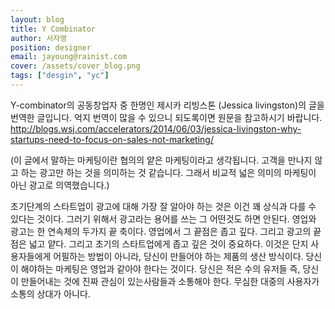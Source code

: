 ```yaml
---
layout: blog
title: Y Combinator
author: 서자영
position: designer
email: jayoung@rainist.com
cover: /assets/cover_blog.png
tags: ["desgin", "yc"]
---
```


Y-combinator의 공동창업자 중 한명인 제시카 리빙스톤 (Jessica livingston)의 글을 번역한 글입니다. 억지 번역이 많을 수 있으니 되도록이면 원문을 참고하시기 바랍니다. 
http://blogs.wsj.com/accelerators/2014/06/03/jessica-livingston-why-startups-need-to-focus-on-sales-not-marketing/

(이 글에서 말하는 마케팅이란 협의의 얕은 마케팅이라고 생각됩니다. 고객을 만나지 않고 하는 광고만 하는 것을 의미하는 것 같습니다. 그래서 비교적 넓은 의미의 마케팅이 아닌 광고로 의역했습니다.)

초기단계의 스타트업이 광고에 대해 가장 잘 알아야 하는 것은 이건 꽤 상식과 다를 수 있다는 것이다.
그러기 위해서 광고라는 용어를 쓰는 그 어떤것도 하면 안된다. 영업와 광고는 한 연속체의 두가지 끝 축이다. 영업에서 그 끝점은 좁고 깊다. 그리고 광고의 끝점은 넓고 얕다. 그리고 초기의 스타트업에게 좁고 깊은 것이 중요하다. 이것은 단지 사용자들에게 어필하는 방법이 아니라, 당신이 만들어야 하는 제품의 생산 방식이다. 당신이 해야하는 마케팅은 영업과 같아야 한다는 것이다. 당신은 적은 수의 유저들 즉, 당신이 만들어내는 것에 진짜 관심이 있는사람들과 소통해야 한다. 무심한 대중의 사용자가 소통의 상대가 아니다.
